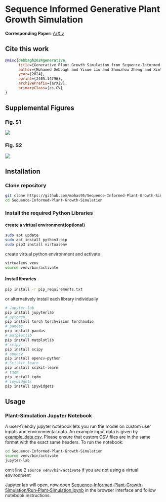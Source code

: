 # Sequence Informed Generative Plant Growth Simulation

**Corresponding Paper:** [ArXiv](https://arxiv.org/abs/2405.14796)


## Cite this work
```bibtex
@misc{debbagh2024generative,
      title={Generative Plant Growth Simulation from Sequence-Informed Environmental Conditions}, 
      author={Mohamed Debbagh and Yixue Liu and Zhouzhou Zheng and Xintong Jiang and Shangpeng Sun and Mark Lefsrud},
      year={2024},
      eprint={2405.14796},
      archivePrefix={arXiv},
      primaryClass={cs.CV}
}
```

## Supplemental Figures

### Fig. S1

![](/figures/S1_outputs.gif)

### Fig. S2

![](/figures/S2_beta.gif)

## Installation

### Clone repository
``` bash
git clone https://github.com/mohas95/Sequence-Informed-Plant-Growth-Simulation.git
cd Sequence-Informed-Plant-Growth-Simulation
```

### Install the required Python Libraries
#### create a virtual environment(optional)
```bash 
sudo apt update
sudo apt install python3-pip
sudo pip3 install virtualenv 
```
create virtual python environment and activate

```bash
virtualenv venv
source venv/bin/activate

```
#### Install libraries

```bash
pip install -r pip_requirements.txt
```
or alternatively install each library individually

``` bash
# Jupyter-lab
pip install jupyterlab
# pytorch
pip install torch torchvision torchaudio
# pandas
pip install pandas
# matplotlib
pip install matplotlib
# scipy
pip install scipy
# opencv
pip install opencv-python
# Sci-kit learn
pip install scikit-learn
# tqdm
pip install tqdm
# ipywidgets
pip install ipywidgets

```

## Usage
### Plant-Simulation Jupyter Notebook
A user-friendly jupyter notebook lets you run the model on custom user inputs and environmental data. An example input data is given by [example_data.csv](/example_data.csv). Please ensure that custom CSV files are in the same format with the exact same headers. To run the notebook:

``` bash
cd Sequence-Informed-Plant-Growth-Simulation
source venv/bin/activate
jupyter-lab
```
omit line 2 `source venv/bin/activate` if you are not using a virtual environment

Jupyter lab will open, now open [Sequence-Informed-Plant-Growth-Simulation/Run-Plant-Simulation.ipynb](/Run-Plant-Simulation.ipynb) in the browser interface and follow notebook instructions.